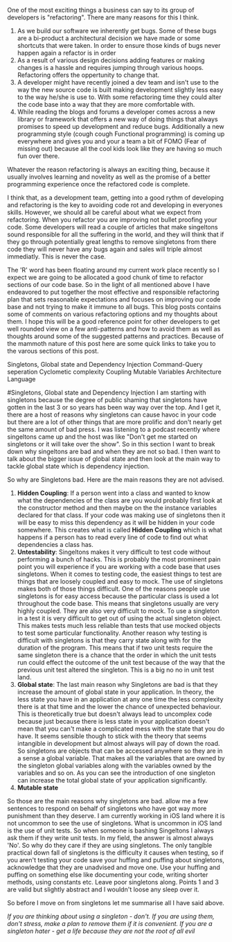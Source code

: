 One of the most exciting things a business can say to its group of developers is "refactoring". There are many reasons for this I think. 
1. As we build our software we inherently get bugs. Some of these bugs are a bi-product a architectural decision we have made or some shortcuts that were taken. In order to ensure those kinds of bugs never happen again a refactor is in order
2. As a result of various design decisions adding features or making changes is a hassle and requires jumping through various hoops. Refactoring offers the oppertunity to change that. 
3. A developer might have recently joined a dev team and isn't use to the way the new source code is built making development slightly less easy to the way he/she is use to. With some refactoring time they could alter the code base into a way that they are more comfortable with.
4. While reading the blogs and forums a developer comes across a new library or framework that offers a new way of doing things that always promises to speed up development and reduce bugs. Additionally a new programming style (cough cough Functional programming) is coming up everywhere and gives you and your a team a bit of FOMO (Fear of missing out) because all the cool kids look like they are having so much fun over there. 

Whatever the reason refactoring is always an exciting thing, because it usually involves learning and novelity as well as the promise of a better programming experience once the refactored code is complete. 

I think that, as a development team, getting into a good rythm of developing and refactoring is the key to avoiding code rot and developing in everyones skills. However, we should all be careful about what we expect from refactoring. When you refactor you are improving not bullet proofing your code. Some developers will read a couple of articles that make singeltons sound responsible for all the suffering in the world, and they will think that if they go through potentially great lengths to remove singletons from there code they will never have any bugs again and sales will triple almost immediatly. This is never the case.

The 'R' word has been floating around my current work place recently so I expect we are going to be allocated a good chunk of time to refactor sections of our code base. So in the light of all mentioned above I have endeavored to put together the most effective and responsible refactoring plan that sets reasonable expectations and focuses on improving our code base and not trying to make it immune to all bugs. This blog posts contains some of comments on various refactoring options and my thoughts about them. I hope this will be a good reference point for other developers to get well rounded view on a few anti-patterns and how to avoid them as well as thoughts around some of the suggested patterns and practices. Because of the mammoth nature of this post here are some quick links to take you to the varous sections of this post.

Singletons, Global state and Dependency Injection
Command-Query seperation
Cyclometic complexity
Coupling
Mutable Variables
Architecture
Language

#Singletons, Global state and Dependency Injection
I am starting with singletons because the degree of public shaming that singletons have gotten in the last 3 or so years has been way way over the top. And I get it, there are a host of reasons why singletons can cause havoc in your code but there are a lot of other things that are more prolific and don't nearly get the same amount of bad press. I was listening to a podcast recently where singeltons came up and the host was like "Don't get me started on singletons or it will take over the show". So in this section I want to break down why singeltons are bad and when they are not so bad. I then want to talk about the bigger issue of global state and then look at the main way to tackle global state which is dependency injection. 

So why are Singletons bad. Here are the main reasons they are not advised.
1. __Hidden Coupling__: If a person went into a class and wanted to know what the dependencies of the class are you would probably first look at the constructor method and then maybe on the the instance variables declared for that class. If your code was making use of singletons then it will be easy to miss this dependency as it will be hidden in your code somewhere. This creates what is called __Hidden Coupling__ which is what happens if a person has to read every line of code to find out what dependencies a class has. 
2. __Untestability__: Singeltons makes it very difficult to test code without performing a bunch of hacks. This is probably the most prominent pain point you will experience if you are working with a code base that uses singletons. When it comes to testing code, the easiest things to test are things that are loosely coupled and easy to mock. The use of singletons makes both of those things difficult. One of the reasons people use singletons is for easy access because the particular class is used a lot throughout the code base. This means that singletons usually are very highly coupled. They are also very difficult to mock. To use a singleton in a test it is very difficult to get out of using the actual singleton object. This makes tests much less reliable than tests that use mocked objects to test some particular functionality. Another reason why testing is difficult with singletons is that they carry state along with for the duration of the program. This means that if two unit tests require the same singleton there is a chance that the order in which the unit tests run could effect the outcome of the unit test because of the way that the previous unit test altered the singleton. This is a big no no in unit test land. 
3. __Global state__: The last main reason why Singletons are bad is that they increase the amount of global state in your application. In theory, the less state you have in an application at any one time the less complexity there is at that time and the lower the chance of unexpected behaviour. This is theoretically true but doesn't always lead to uncomplex code because just because there is less state in your application doesn't mean that you can't make a complicated mess with the state that you do have. It seems sensible though to stick with the theory that seems intangible in development but almost always will pay of down the road. So singletons are objects that can be accessed anywhere so they are in a sense a global variable. That makes all the variables that are owned by the singleton global variables along with the variables owned by the variables and so on. As you can see the introduction of one singleton can increase the total global state of your application significantly. 
4. __Mutable state__

So those are the main reasons why singletons are bad. allow me a few sentences to respond on behalf of singletons who have got way more punishment than they deserve. I am currently working in iOS land where it is not uncommon to see the use of singletons. What is uncommon in iOS land is the use of unit tests. So when someone is bashing Singeltons I always ask them if they write unit tests. In my field, the answer is almost always 'No'. So why do they care if they are using singletons. The only tangible practical down fall of singletons is the difficulty it causes when testing, so if you aren't testing your code save your huffing and puffing about singletons, acknowledge that they are unadvised and move one. Use your huffing and puffing on something else like documenting your code, writing shorter methods, using constants etc. Leave poor singletons along. Points 1 and 3 are valid but slightly abstract and I wouldn't loose any sleep over it. 



So before I move on from singletons let me summarise all I have said above.

_If you are thinking about using a singleton - don't. If you are using them, don't stress, make a plan to remove them if it is convenient. If you are a singleton hater - get a life because they are not the root of all evil_



















